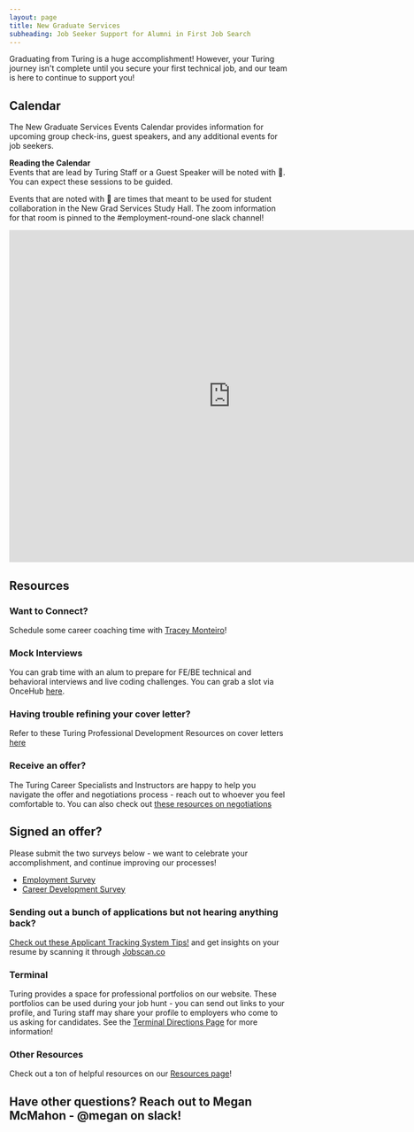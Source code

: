 ```yaml
---
layout: page
title: New Graduate Services
subheading: Job Seeker Support for Alumni in First Job Search
---
```


Graduating from Turing is a huge accomplishment! However, your Turing journey isn't complete until you secure your first technical job, and our team is here to continue to support you!

## Calendar
The New Graduate Services Events Calendar provides information for upcoming group check-ins, guest speakers, and any additional events for job seekers. 

**Reading the Calendar**  
Events that are lead by Turing Staff or a Guest Speaker will be noted with 🎥.  You can expect these sessions to be guided.

Events that are noted with 📆 are times that meant to be used for student collaboration in the New Grad Services Study Hall.  The zoom information for that room is pinned to the #employment-round-one slack channel!

<iframe src="https://calendar.google.com/calendar/embed?src=casimircreative.com_1ljkgo2l95s8f2p1jpi6shq678%40group.calendar.google.com&ctz=America%2FDenver&amp;mode=week" style="border: 0" width="800" height="600" frameborder="0" scrolling="no"></iframe>

## Resources

### Want to Connect?
Schedule some career coaching time with [Tracey Monteiro](https://go.oncehub.com/TraceyMonteiro1)!

### Mock Interviews
You can grab time with an alum to prepare for FE/BE technical and behavioral interviews and live coding challenges. You can grab a slot via OnceHub [here](https://go.oncehub.com/turingmockinterviews).

### Having trouble refining your cover letter? 
Refer to these Turing Professional Development Resources on cover letters [here](https://careerdev.turing.edu/resources/cover_letter_resources)

### Receive an offer? 
The Turing Career Specialists and Instructors are happy to help you navigate the offer and negotiations process - reach out to whoever you feel comfortable to. You can also check out [these resources on negotiations](https://careerdev.turing.edu/resources/negotiations)

## Signed an offer?
Please submit the two surveys below - we want to celebrate your accomplishment, and continue improving our processes!
* [Employment Survey](https://airtable.com/apppt3xpmBOn5AwVY/shrPoZOiVZuRH9wJf)
* [Career Development Survey](https://airtable.com/apppt3xpmBOn5AwVY/shrCZs7Nbj043sbYE)  

### Sending out a bunch of applications but not hearing anything back? 
[Check out these Applicant Tracking System Tips!](https://www.jobscan.co/applicant-tracking-systems) and get insights on your resume by scanning it through [Jobscan.co](jobscan.co)

### Terminal
Turing provides a space for professional portfolios on our website. These portfolios can be used during your job hunt - you can send out links to your profile, and Turing staff may share your profile to employers who come to us asking for candidates.  See the [Terminal Directions Page](../resources/terminal_directions) for more information!

### Other Resources
Check out a ton of helpful resources on our [Resources page](https://careerdev.turing.edu/resources/)!

## Have other questions?  Reach out to Megan McMahon - @megan on slack!


